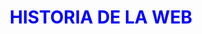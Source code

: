 <H1>
<p align="center" style="color: blue"; font-family: 'Times New Roman';">
HISTORIA DE LA WEB
</p>
<H1/>
